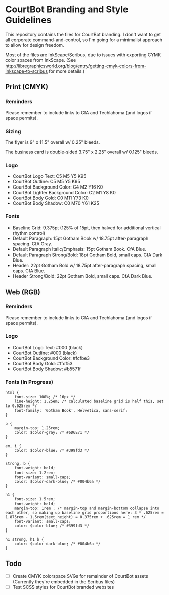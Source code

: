 # CourtBot Branding and Style Guidelines

This repository contains the files for CourtBot branding. I don't want to get all corporate command-and-control, so I'm going for a minimalist approach to allow for design freedom.

Most of the files are InkScape/Scribus, due to issues with exporting CYMK color spaces from InkScape. (See http://libregraphicsworld.org/blog/entry/getting-cmyk-colors-from-inkscape-to-scribus for more details.)

## Print (CMYK)

### Reminders

Please remember to include links to CfA and Techlahoma (and logos if space permits).

### Sizing

The flyer is 9" x 11.5" overall w/ 0.25" bleeds.

The business card is double-sided 3.75" x 2.25" overall w/ 0.125" bleeds.

### Logo

* CourtBot Logo Text: C5 M5 Y5 K95
* CourtBot Outline: C5 M5 Y5 K95
* CourtBot Background Color: C4 M2 Y16 K0
* CourtBot Lighter Background Color: C2 M1 Y8 K0
* CourtBot Body Gold: C0 M11 Y73 K0
* CourtBot Body Shadow: C0 M70 Y61 K25

### Fonts

* Baseline Grid: 9.375pt (125% of 15pt, then halved for additional vertical rhythm control)
* Default Paragraph: 15pt Gotham Book w/ 18.75pt after-paragraph spacing. CfA Gray.
* Default Paragraph Italic/Emphasis: 15pt Gotham Book. CfA Blue.
* Default Paragraph Strong/Bold: 18pt Gotham Bold, small caps. CfA Dark Blue.   
* Header: 22pt Gotham Bold w/ 18.75pt after-paragraph spacing, small caps. CfA Blue.
* Header Strong/Bold: 22pt Gotham Bold, small caps. CfA Dark Blue.

## Web (RGB)

### Reminders

Please remember to include links to CfA and Techlahoma (and logos if space permits).

### Logo

* CourtBot Logo Text: #000 (black)
* CourtBot Outline: #000 (black)
* CourtBot Background Color: #fcfbe3
* CourtBot Body Gold: #ffdf53
* CourtBot Body Shadow: #b5571f

### Fonts (In Progress)

    html {
        font-size: 100%; /* 16px */
	    line-height: 1.25em; /* calculated baseline grid is half this, set to 0.625rem */
	    font-family: 'Gotham Book', Helvetica, sans-serif;
    }

    p {
	    margin-top: 1.25rem;
	    color: $color-gray; /* #6D6E71 */
    }

    em, i {
	    color: $color-blue; /* #399fd3 */
    }

    strong, b {
	    font-weight: bold;
	    font-size: 1.2rem;
	    font-variant: small-caps;
	    color: $color-dark-blue; /* #004b6a */
    }

    h1 {
	    font-size: 1.5rem;
	    font-weight: bold;
	    margin-top: 1rem ; /* margin-top and margin-bottom collapse into each other, so making up baseline grid proportions here: 3 * .625rem = 1.875rem - 1.5rem(text height) = 0.375rem + .625rem = 1 rem */
	    font-variant: small-caps;
	    color: $color-blue; /* #399fd3 */
    }

    h1 strong, h1 b {
	    color: $color-dark-blue; /* #004b6a */
    }

## Todo

- [ ] Create CMYK colorspace SVGs for remainder of CourtBot assets (Currently they're embedded in the Scribus files)
- [ ] Test SCSS styles for CourtBot branded websites
